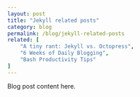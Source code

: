 ```yaml
---
layout: post
title: "Jekyll related posts"
category: blog
permalink: /blog/jekyll-related-posts
related: [
    "A tiny rant: Jekyll vs. Octopress", 
    "6 Weeks of Daily Blogging", 
    "Bash Productivity Tips"
]
---
```


Blog post content here.
